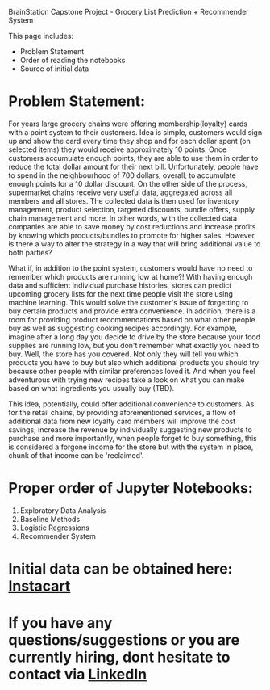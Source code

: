 
BrainStation Capstone Project - Grocery List Prediction + Recommender System

This page includes:
- Problem Statement
- Order of reading the notebooks
- Source of initial data


 # Problem Statement:

For years large grocery chains were offering membership(loyalty) cards with a point system to their customers. Idea is simple, customers would sign up and show the card every time they shop and for each dollar spent (on selected items) they would receive approximately 10 points. Once customers accumulate enough points, they are able to use them in order to reduce the total dollar amount for their next bill. Unfortunately, people have to spend in the neighbourhood of 700 dollars, overall, to accumulate enough points for a 10 dollar discount. On the other side of the process, supermarket chains receive very useful data, aggregated across all members and all stores. The collected data is then used for inventory management, product selection, targeted discounts, bundle offers, supply chain management and more. In other words, with the collected data companies are able to save money by cost reductions and increase profits by knowing which products/bundles to promote for higher sales. However, is there a way to alter the strategy in a way that will bring additional value to both parties?

What if, in addition to the point system, customers would have no need to remember which products are running low at home?! With having enough data and sufficient individual purchase histories, stores can predict upcoming grocery lists for the next time people visit the store using machine learning. This would solve the customer's issue of forgetting to buy certain products and provide extra convenience. In addition, there is a room for providing product recommendations based on what other people buy as well as suggesting cooking recipes accordingly. For example, imagine after a long day you decide to drive by the store because your food supplies are running low, but you don't remember what exactly you need to buy. Well, the store has you covered. Not only they will tell you which products you have to buy but also which additional products you should try because other people with similar preferences loved it. And when you feel adventurous with trying new recipes take a look on what you can make based on what ingredients you usually buy (TBD). 

This idea, potentially, could offer additional convenience to customers. As for the retail chains, by providing aforementioned services, a flow of additional data from new loyalty card members will improve the cost savings, increase the revenue by individually suggesting new products to purchase and more importantly, when people forget to buy something, this is considered a forgone income for the store but with the system in place, chunk of that income can be 'reclaimed'.



 # Proper order of Jupyter Notebooks:

1. Exploratory Data Analysis
2. Baseline Methods
3. Logistic Regressions
4. Recommender System


 # Initial data can be obtained here: [Instacart](https://www.kaggle.com/c/instacart-market-basket-analysis)


 # If you have any questions/suggestions or you are currently hiring, dont hesitate to contact via [LinkedIn](https://www.linkedin.com/in/anatolii-korniichuk/)


